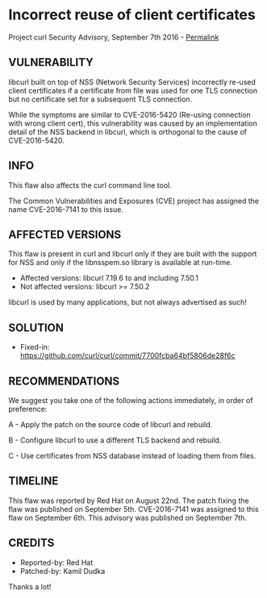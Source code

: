 Incorrect reuse of client certificates
======================================

Project curl Security Advisory, September 7th 2016 -
[Permalink](https://curl.se/docs/CVE-2016-7141.html)

VULNERABILITY
-------------

libcurl built on top of NSS (Network Security Services) incorrectly re-used
client certificates if a certificate from file was used for one TLS connection
but no certificate set for a subsequent TLS connection.

While the symptoms are similar to CVE-2016-5420 (Re-using connection with wrong
client cert), this vulnerability was caused by an implementation detail of the
NSS backend in libcurl, which is orthogonal to the cause of CVE-2016-5420.

INFO
----

This flaw also affects the curl command line tool.

The Common Vulnerabilities and Exposures (CVE) project has assigned the name
CVE-2016-7141 to this issue.

AFFECTED VERSIONS
-----------------

This flaw is present in curl and libcurl only if they are built with the
support for NSS and only if the libnsspem.so library is available at run-time.

- Affected versions: libcurl 7.19.6 to and including 7.50.1
- Not affected versions: libcurl >= 7.50.2

libcurl is used by many applications, but not always advertised as such!

SOLUTION
------------

- Fixed-in: https://github.com/curl/curl/commit/7700fcba64bf5806de28f6c

RECOMMENDATIONS
---------------

We suggest you take one of the following actions immediately, in order of
preference:

 A - Apply the patch on the source code of libcurl and rebuild.

 B - Configure libcurl to use a different TLS backend and rebuild.

 C - Use certificates from NSS database instead of loading them from files.

TIMELINE
---------

This flaw was reported by Red Hat on August 22nd.  The patch fixing the flaw
was published on September 5th.  CVE-2016-7141 was assigned to this flaw on
September 6th.  This advisory was published on September 7th.

CREDITS
-------

- Reported-by: Red Hat
- Patched-by: Kamil Dudka

Thanks a lot!
